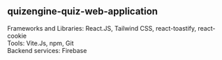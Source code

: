 ## quizengine-quiz-web-application

Frameworks and Libraries: React.JS, Tailwind CSS, react-toastify, react-cookie <br>
Tools: Vite.Js, npm, Git <br>
Backend services: Firebase <br>
